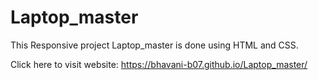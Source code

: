 # Laptop_master

This Responsive project Laptop_master is done using HTML and CSS.

Click here to visit website: https://bhavani-b07.github.io/Laptop_master/
